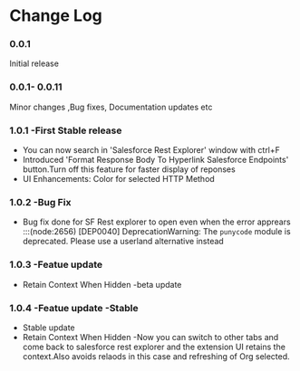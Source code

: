 # Change Log


### 0.0.1
Initial release

### 0.0.1- 0.0.11
Minor changes ,Bug fixes, Documentation updates etc

### 1.0.1 -First Stable release
- You can now search in 'Salesforce Rest Explorer' window with ctrl+F
- Introduced 'Format Response Body To Hyperlink Salesforce Endpoints' button.Turn off this feature for faster display of reponses
- UI Enhancements: Color for selected HTTP Method

### 1.0.2 -Bug Fix
- Bug fix done for SF Rest explorer to open even when the error apprears :::(node:2656) [DEP0040] DeprecationWarning: The `punycode` module is deprecated. Please use a userland alternative instead

### 1.0.3 -Featue update
- Retain Context When Hidden -beta update 

### 1.0.4 -Featue update -Stable
- Stable update
- Retain Context When Hidden -Now you can switch to other tabs and come back to salesforce rest explorer and the extension UI retains the context.Also avoids relaods in this case and refreshing of Org selected.  